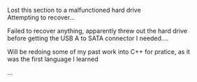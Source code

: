 Lost this section to a malfunctioned hard drive  
Attempting to recover...  

Failed to recover anything, apparently threw out the hard drive  
before getting the USB A to SATA connector I needed....  

Will be redoing some of my past work into C++ for pratice, as it  
was the first language I learned  

...  